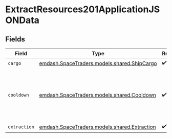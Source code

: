 # ExtractResources201ApplicationJSONData


## Fields

| Field                                                                             | Type                                                                              | Required                                                                          | Description                                                                       |
| --------------------------------------------------------------------------------- | --------------------------------------------------------------------------------- | --------------------------------------------------------------------------------- | --------------------------------------------------------------------------------- |
| `cargo`                                                                           | [emdash.SpaceTraders.models.shared.ShipCargo](../../models/shared/ShipCargo.md)   | :heavy_check_mark:                                                                | N/A                                                                               |
| `cooldown`                                                                        | [emdash.SpaceTraders.models.shared.Cooldown](../../models/shared/Cooldown.md)     | :heavy_check_mark:                                                                | A cooldown is a period of time in which a ship cannot perform certain actions.    |
| `extraction`                                                                      | [emdash.SpaceTraders.models.shared.Extraction](../../models/shared/Extraction.md) | :heavy_check_mark:                                                                | N/A                                                                               |